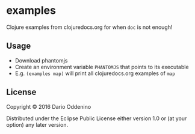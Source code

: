 # examples

Clojure examples from clojuredocs.org for when `doc` is not enough!

## Usage

- Download phantomjs
- Create an environment variable `PHANTOMJS` that points to its executable
- E.g. `(examples map)` will print all clojuredocs.org examples of `map`

## License

Copyright © 2016 Dario Oddenino

Distributed under the Eclipse Public License either version 1.0 or (at
your option) any later version.
